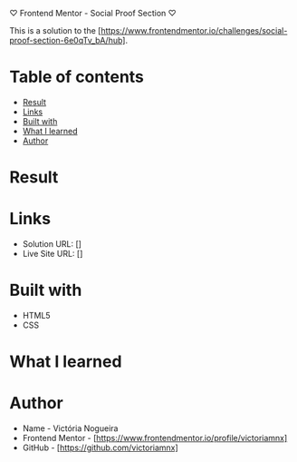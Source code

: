 ♡ Frontend Mentor - Social Proof Section ♡

This is a solution to the [https://www.frontendmentor.io/challenges/social-proof-section-6e0qTv_bA/hub].

# Table of contents

- [Result](#result)
- [Links](#links)
- [Built with](#built-with)
- [What I learned](#what-i-learned)
- [Author](#author)

# Result


# Links

- Solution URL: []
- Live Site URL: []

# Built with

- HTML5
- CSS

# What I learned


# Author

- Name - Victória Nogueira
- Frontend Mentor - [https://www.frontendmentor.io/profile/victoriamnx]
- GitHub - [https://github.com/victoriamnx]
